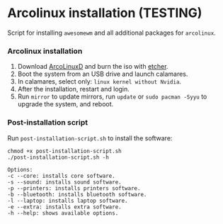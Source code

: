 # Arcolinux installation (TESTING)

Script for installing `awesomewm` and all additional packages for `arcolinux`.

### Arcolinux installation

1. Download [ArcoLinuxD](https://arcolinux.info/download/) and burn the iso with [etcher](https://github.com/balena-io/etcher).
2. Boot the system from an USB drive and launch calamares.
3. In calamares, select only: `linux kernel without Nvidia`.
4. After the installation, restart and login.
5. Run `mirror` to update mirrors, run `update` or `sudo pacman -Syyu` to upgrade the system, and reboot.

### Post-installation script

Run `post-installation-script.sh` to install the software:

```
chmod +x post-installation-script.sh
./post-installation-script.sh -h

Options:
-c --core: installs core software.
-s --sound: installs sound software.
-p --printers: installs printers software.
-b --bluetooth: installs bluetooth software.
-l --laptop: installs laptop software.
-e --extra: installs extra software.
-h --help: shows available options.
```



